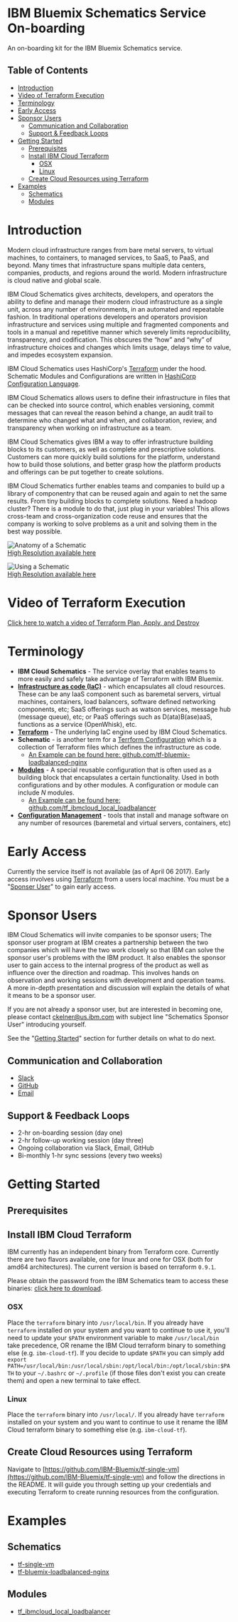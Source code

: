 # IBM Bluemix Schematics Service On-boarding
An on-boarding kit for the IBM Bluemix Schematics service.

<!-- START doctoc generated TOC please keep comment here to allow auto update -->
<!-- DON'T EDIT THIS SECTION, INSTEAD RE-RUN doctoc TO UPDATE -->
## Table of Contents
- [Introduction](#introduction)
- [Video of Terraform Execution](#video-of-terraform-execution)
- [Terminology](#terminology)
- [Early Access](#early-access)
- [Sponsor Users](#sponsor-users)
  - [Communication and Collaboration](#communication-and-collaboration)
  - [Support & Feedback Loops](#support--feedback-loops)
- [Getting Started](#getting-started)
  - [Prerequisites](#prerequisites)
  - [Install IBM Cloud Terraform](#install-ibm-cloud-terraform)
    - [OSX](#osx)
    - [Linux](#linux)
  - [Create Cloud Resources using Terraform](#create-cloud-resources-using-terraform)
- [Examples](#examples)
  - [Schematics](#schematics)
  - [Modules](#modules)

<!-- END doctoc generated TOC please keep comment here to allow auto update -->

# Introduction
Modern cloud infrastructure ranges from bare metal servers, to virtual machines, to containers, to managed services, to SaaS, to PaaS, and beyond.  Many times that infrastructure spans multiple data centers, companies, products, and regions around the world. Modern infrastructure is cloud native and global scale.

IBM Cloud Schematics gives architects, developers, and operators the ability to define and manage their modern cloud infrastructure as a single unit, across any number of environments, in an automated and repeatable fashion. In traditional operations developers and operators provision infrastructure and services using multiple and fragmented components and tools in a manual and repetitive manner which severely limits reproducibility, transparency, and codification. This obscures the “how” and “why” of infrastructure choices and changes which limits usage, delays time to value, and impedes ecosystem expansion.

IBM Cloud Schematics uses HashiCorp's [Terraform](https://www.terraform.io/) under the hood. Schematic Modules and Configurations are written in [HashiCorp Configuration Language](https://www.terraform.io/docs/configuration/syntax.html).

IBM Cloud Schematics allows users to define their infrastructure in files that can be checked into source control, which enables versioning, commit messages that can reveal the reason behind a change, an audit trail to determine who changed what and when, and collaboration, review, and transparency when working on infrastructure as a team.

IBM Cloud Schematics gives IBM a way to offer infrastructure building blocks to its customers, as well as complete and prescriptive solutions. Customers can more quickly build solutions for the platform, understand how to build those solutions, and better grasp how the platform products and offerings can be put together to create solutions.

IBM Cloud Schematics further enables teams and companies to build up a library of componentry that can be reused again and again to net the same results.  From tiny building blocks to complete solutions. Need a hadoop cluster? There is a module to do that, just plug in your variables! This allows cross-team and cross-organization code reuse and ensures that the company is working to solve problems as a unit and solving them in the best way possible.

![Anatomy of a Schematic](anatomy-schematic.jpg)  
[High Resolution available here](anatomy-schematic.png)  

![Using a Schematic](using-schematic.jpg)  
[High Resolution available here](using-schematic.png)  

# Video of Terraform Execution

[Click here to watch a video of Terraform Plan, Apply, and Destroy](https://youtu.be/vTKeWTfalTU)

# Terminology
- **IBM Cloud Schematics** - The service overlay that enables teams to more easily and safely take advantage of Terraform with IBM Bluemix.
- **[Infrastructure as code (IaC)](https://en.wikipedia.org/wiki/Infrastructure_as_Code)** - which encapsulates all cloud resources. These can be any IaaS component such as baremetal servers, virtual machines, containers, load balancers, software defined networking components, etc; SaaS offerings such as watson services, message hub (message queue), etc; or PaaS offerings such as D(ata)B(ase)aaS, functions as a service (OpenWhisk), etc.
- **[Terraform](https://www.terraform.io/)** - The underlying IaC engine used by IBM Cloud Schematics.
- **Schematic** - is another term for a [Terrform Configuration](https://www.terraform.io/docs/configuration/index.html) which is a collection of Terraform files which defines the infrastructure as code.
  - [An Example can be found here: github.com/tf-bluemix-loadbalanced-nginx ](https://github.com/ckelner/tf-bluemix-loadbalanced-nginx)
- **[Modules](https://www.terraform.io/docs/modules/index.html)** - A special reusable configuration that is often used as a building block that encapsulates a certain functionality. Used in both configurations and by other modules. A configuration or module can include _N_ modules.
  - [An Example can be found here: github.com/tf_ibmcloud_local_loadbalancer ](https://github.com/ckelner/tf_ibmcloud_local_loadbalancer)
- **[Configuration Management](https://www.terraform.io/intro/vs/chef-puppet.html)** - tools that install and manage software on any number of resources (baremetal and virtual servers, containers, etc)

# Early Access
Currently the service itself is not available (as of April 06 2017). Early access involves using [Terraform](https://www.terraform.io/) from a users local machine. You must be a "[Sponser User](#sponser-users)" to gain early access.

# Sponsor Users
IBM Cloud Schematics will invite companies to be sponsor users; The sponsor user program at IBM creates a partnership between the two companies which will have the two work closely so that IBM can solve the sponsor user's problems with the IBM product. It also enables the sponsor user to gain access to the internal progress of the product as well as influence over the direction and roadmap. This involves hands on observation and working sessions with development and operation teams. A more in-depth presentation and discussion will explain the details of what it means to be a sponsor user.

If you are not already a sponsor user, but are interested in becoming one, please contact [ckelner@us.ibm.com](mailto:ckelner@us.ibm.com) with subject line "Schematics Sponsor User" introducing yourself.

See the "[Getting Started](#getting-started)" section for further details on what to do next.

## Communication and Collaboration
- [Slack](https://ibm-blueprint-service.slack.com/signup)
- [GitHub](https://github.com/)
- [Email](mailto:ckelner@us.ibm.com)

## Support & Feedback Loops
- 2-hr on-boarding session (day one)
- 2-hr follow-up working session (day three)
- Ongoing collaboration via Slack, Email, GitHub
- Bi-monthly 1-hr sync sessions (every two weeks)

# Getting Started  
## Prerequisites  
## Install IBM Cloud Terraform  
IBM currently has an independent binary from Terraform core. Currently there are two flavors available, one for linux and one for OSX (both for amd64 architectures). The current version is based on terraform `0.9.1`.

Please obtain the password from the IBM Schematics team to access these binaries: [click here to download](https://www.dropbox.com/sh/c18vcjnm5okizcz/AACAqFImsZw3GvQw9knb-ui_a?dl=0).

### OSX
Place the `terraform` binary into `/usr/local/bin`. If you already have `terraform` installed on your system and you want to continue to use it, you'll need to update your `$PATH` environment variable to make `/usr/local/bin` take precedence, OR rename the IBM Cloud terraform binary to something else (e.g. `ibm-cloud-tf`). If you decide to update `$PATH` you can simply add `export PATH=/usr/local/bin:/usr/local/sbin:/opt/local/bin:/opt/local/sbin:$PATH` to your `~/.bashrc` or `~/.profile` (if those files don't exist you can create them) and open a new terminal to take effect.

### Linux
Place the `terraform` binary into `/usr/local/`. If you already have `terraform` installed on your system and you want to continue to use it rename the IBM Cloud terraform binary to something else (e.g. `ibm-cloud-tf`).

## Create Cloud Resources using Terraform

Navigate to [https://github.com/IBM-Bluemix/tf-single-vm](https://github.com/IBM-Bluemix/tf-single-vm) and follow the directions in the README. It will guide you through setting up your credentials and executing Terraform to create running resources from the configuration.

# Examples  
## Schematics  
- [tf-single-vm](https://github.com/IBM-Bluemix/tf-single-vm)
- [tf-bluemix-loadbalanced-nginx](https://github.com/ckelner/tf-bluemix-loadbalanced-nginx)

## Modules  
- [tf_ibmcloud_local_loadbalancer](https://github.com/ckelner/tf_ibmcloud_local_loadbalancer)
